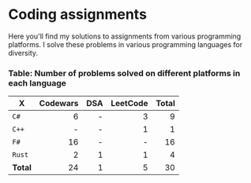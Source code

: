 # Coding assignments

Here you'll find my solutions to assignments from various programming platforms.
I solve these problems in various programming languages for diversity.

### Table: Number of problems solved on different platforms in each language

| X | Codewars | DSA | LeetCode | Total |
| - |  -: | -: | -: | -: |
| `C#` | 6 | - | 3 | 9
| `C++` | - | - | 1 | 1
| `F#` | 16 | - | - | 16
| `Rust` | 2 | 1 | 1 | 4
| **Total** | 24 | 1 | 5 | 30 |
